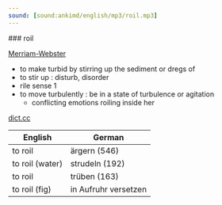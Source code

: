 ```yaml
---
sound: [sound:ankimd/english/mp3/roil.mp3]
---
```


\### roil

[Merriam-Webster](https://www.merriam-webster.com/dictionary/roil)

- to make turbid by stirring up the sediment or dregs of
- to stir up : disturb, disorder
- rile sense 1
- to move turbulently : be in a state of turbulence or agitation
    - conflicting emotions roiling inside her

[dict.cc](https://www.dict.cc/roil)

| English        | German       |
| -------------- | ------------ |
| to roil | ärgern (546) |
| to roil (water) | strudeln (192) |
| to roil | trüben (163) |
| to roil (fig) | in Aufruhr versetzen |
